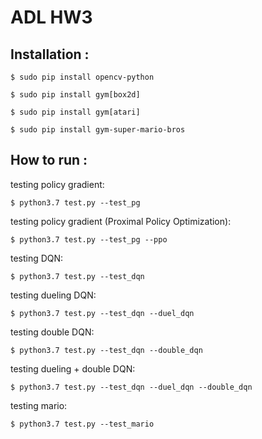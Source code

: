 # ADL HW3

## Installation :
```
$ sudo pip install opencv-python

$ sudo pip install gym[box2d]

$ sudo pip install gym[atari]

$ sudo pip install gym-super-mario-bros
```


## How to run :

testing policy gradient:
```
$ python3.7 test.py --test_pg
```

testing policy gradient (Proximal Policy Optimization):
```
$ python3.7 test.py --test_pg --ppo
```

testing DQN:
```
$ python3.7 test.py --test_dqn
```

testing dueling DQN:
```
$ python3.7 test.py --test_dqn --duel_dqn
```

testing double DQN:
```
$ python3.7 test.py --test_dqn --double_dqn
```

testing dueling + double DQN:
```
$ python3.7 test.py --test_dqn --duel_dqn --double_dqn
```

testing mario:
```
$ python3.7 test.py --test_mario
```
